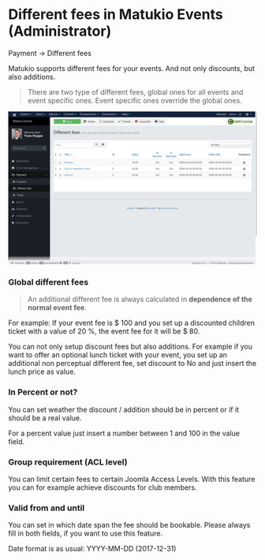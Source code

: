 # Different fees in Matukio Events (Administrator)

Payment -> Different fees

Matukio supports different fees for your events. And not only discounts, but also additions.

> There are two type of different fees, global ones for all events and event specific ones. Event specific ones override the global ones.

![](different-fees.jpeg)

### Global different fees

> An additional different fee is always calculated in **dependence of the normal event fee**. 

For example: If your event fee is $ 100 and you set up a discounted children ticket with a value of 20 %, the event fee for it will be $ 80.

You can not only setup discount fees but also additions. For example if you want to offer an optional lunch ticket with your event, you set up an additional non perceptual different fee, set discount to No and just insert the lunch price as value.

### In Percent or not?

You can set weather the discount / addition should be in percent or if it should be a real value.

For a percent value just insert a number between 1 and 100 in the value field.

### Group requirement (ACL level)

You can limit certain fees to certain Joomla Access Levels. With this feature you can for example achieve discounts for club members.

### Valid from and until

You can set in which date span the fee should be bookable. Please always fill in both fields, if you want to use this feature.

Date format is as usual: YYYY-MM-DD (2017-12-31)



